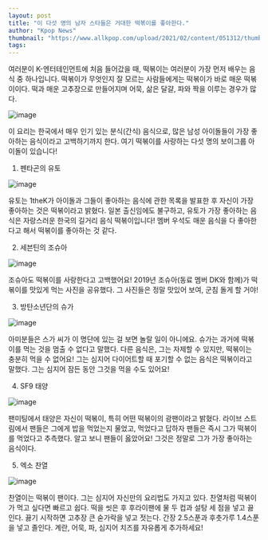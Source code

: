 ```yaml
---
layout: post
title: "이 다섯 명의 남자 스타들은 거대한 떡볶이를 좋아한다."
author: "Kpop News"
thumbnail: "https://www.allkpop.com/upload/2021/02/content/051312/thumb/1612548738-tteokbokki.JPG"
tags: 
---
```



여러분이 K-엔터테인먼트에 처음 들어갔을 때, 떡볶이는 여러분이 가장 먼저 배우는 음식 중 하나입니다. 떡볶이가 무엇인지 잘 모르는 사람들에게는 떡볶이가 바로 매운 떡볶이이다. 떡과 매운 고추장으로 만들어지며 어묵, 삶은 달걀, 파와 짝을 이루는 경우가 많다.

![image](https://www.allkpop.com/upload/2021/02/content/051312/1612548738-tteokbokki.JPG)

이 요리는 한국에서 매우 인기 있는 분식(간식) 음식으로, 많은 남성 아이돌들이 가장 좋아하는 음식이라고 고백하기까지 한다. 여기 떡볶이를 사랑하는 다섯 명의 보이그룹 아이돌이 있습니다!

1. 펜타곤의 유토

![image](https://www.allkpop.com/upload/2021/01/content/152335/1610771726-398ccea089fae54ec41c20571308beb6.jpg)

유토는 1theK가 아이돌과 그들이 좋아하는 음식에 관한 목록을 발표한 후 자신이 가장 좋아하는 것은 떡볶이라고 밝혔다. 일본 출신임에도 불구하고, 유토가 가장 좋아하는 음식은 자랑스러운 한국의 길거리 음식 떡볶이입니다! 멤버 우석도 매운 음식을 다 좋아한다고 해서 떡볶이를 좋아하는 것 같다.

2. 세븐틴의 조슈아

![image](https://www.allkpop.com/upload/2021/01/content/152336/1610771781-d4d03c4227e7d80e73ff054164bbee3f.jpg)

조슈아도 떡볶이를 사랑한다고 고백했어요! 2019년 조슈아(동료 멤버 DK와 함께)가 떡볶이를 맛있게 먹는 사진을 공유했다. 그 사진들은 정말 맛있어 보여, 군침 돌게 할 거야!

3. 방탄소년단의 슈가

![image](https://www.allkpop.com/upload/2021/01/content/152337/1610771851-image-2.jpg)

아미분들은 스가 씨가 이 명단에 있는 걸 보면 놀랄 일이 아니에요. 슈가는 과거에 떡볶이를 먹는 것을 멈출 수 없다고 말했다. 다른 음식은, 그는 자제할 수 있지만, 떡볶이는 충분히 먹을 수 없어요! 그는 심지어 다이어트할 때 포기할 수 없는 음식은 떡볶이라고 말했다. 그는 심지어 잠든 동안 그것을 먹을 수도 있어요!

4. SF9 태양

![image](https://www.allkpop.com/upload/2021/01/content/152338/1610771922-dcbd4b32df665aa992198125f0343c17.jpg)

팬미팅에서 태양은 자신이 떡볶이, 특히 어떤 떡볶이의 광팬이라고 밝혔다. 라이브 스트림에서 팬들은 그에게 밥을 먹었는지 물었고, 먹었다고 답하자 팬들은 즉시 그가 떡볶이를 먹었다고 추측했다. 알고 보니 팬들이 옳았어요! 그것은 정말로 그가 가장 좋아하는 음식이다.

5. 엑소 찬열

![image](https://www.allkpop.com/upload/2021/01/content/152339/1610771978-858d060d93cb8962eaacfae725eddc28.jpg)

찬열이는 떡볶이 팬이다. 그는 심지어 자신만의 요리법도 가지고 있다. 찬열처럼 떡볶이가 먹고 싶다면 빠르고 쉽다. 떡을 씻은 후 후라이팬에 물 두 컵과 설탕 세 점을 넣고 끓인다. 끓기 시작하면 고추장 큰 숟가락을 넣고 젓는다. 간장 2.5스푼과 후춧가루 1.4스푼을 넣고 졸인다. 계란, 어묵, 파, 심지어 치즈를 자유롭게 추가하세요!